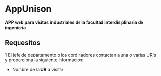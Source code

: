 # AppUnison
**APP web para visitas industriales de la facultad interdisiplinaria de ingenieria**

## Requesitos
1 El jefe de departamento o los cordinadores contactan a una o varias UR's y proporciona la siguiente informacion:
- Nombre de la **UR** a visitar
